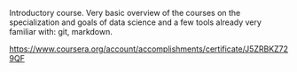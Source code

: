 Introductory course. Very basic overview of the courses on the specialization and goals of data science and a few tools already very familiar with: git, markdown.

https://www.coursera.org/account/accomplishments/certificate/J5ZRBKZ729QF